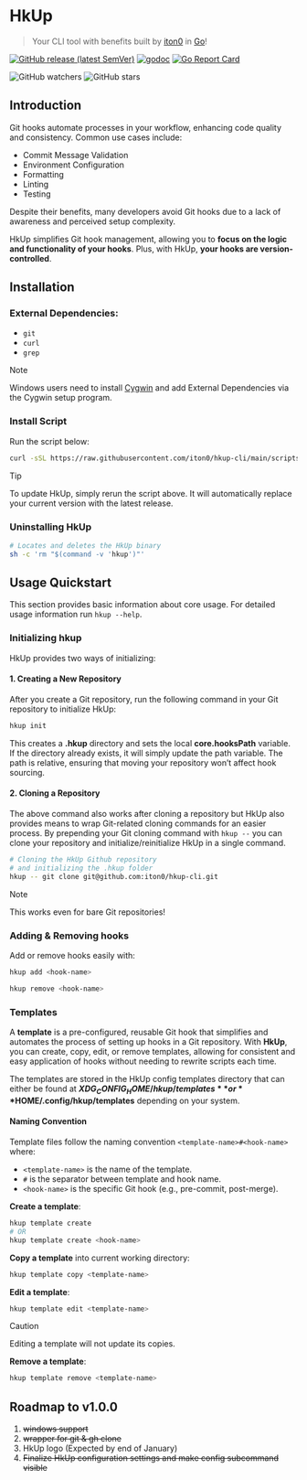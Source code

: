 # HkUp
> Your CLI tool with benefits built by [iton0](https://github.com/iton0) in [Go](https://go.dev/)!

[![GitHub release (latest SemVer)](https://img.shields.io/github/v/release/iton0/hkup-cli)](https://github.com/iton0/hkup-cli/releases/latest)
[![godoc](https://godoc.org/github.com/iton0/hkup-cli?status.svg)](http://godoc.org/github.com/iton0/hkup-cli)
[![Go Report Card](https://goreportcard.com/badge/github.com/iton0/hkup-cli)](https://goreportcard.com/report/github.com/iton0/hkup-cli)

![GitHub watchers](https://img.shields.io/github/watchers/iton0/hkup-cli?style=social)
![GitHub stars](https://img.shields.io/github/stars/iton0/hkup-cli?style=social)

## Introduction
Git hooks automate processes in your workflow, enhancing code quality and consistency. Common use cases include:
- Commit Message Validation
- Environment Configuration
- Formatting
- Linting
- Testing

Despite their benefits, many developers avoid Git hooks due to a lack of awareness and perceived setup complexity.

HkUp simplifies Git hook management, allowing you to **focus on the logic and functionality of your hooks**. Plus, with HkUp, **your hooks are version-controlled**.

## Installation
### External Dependencies:
- `git`
- `curl`
- `grep`
> [!NOTE]
> Windows users need to install [Cygwin](https://cygwin.com/install.html) and add External Dependencies via the Cygwin setup program.

### Install Script
Run the script below:
```sh
curl -sSL https://raw.githubusercontent.com/iton0/hkup-cli/main/scripts/install | sh
```
> [!Tip]
> To update HkUp, simply rerun the script above. It will automatically replace your current version with the latest release.

### Uninstalling HkUp

```sh
# Locates and deletes the HkUp binary
sh -c 'rm "$(command -v 'hkup')"'
```

## Usage Quickstart
This section provides basic information about core usage. For detailed usage information run `hkup --help`.

### Initializing hkup
HkUp provides two ways of initializing:

#### 1. Creating a New Repository
After you create a Git repository, run the following command in your Git repository to initialize HkUp:

```sh
hkup init
```

This creates a **.hkup** directory and sets the local **core.hooksPath** variable. If the directory already exists, it will simply update the path variable. The path is relative, ensuring that moving your repository won’t affect hook sourcing.

#### 2. Cloning a Repository
The above command also works after cloning a repository but HkUp also provides means to wrap Git-related cloning commands for an easier process. By prepending your Git cloning command with `hkup --` you can clone your repository and initialize/reinitialize HkUp in a single command.

```sh
# Cloning the HkUp Github repository
# and initializing the .hkup folder
hkup -- git clone git@github.com:iton0/hkup-cli.git
```
> [!NOTE]
> This works even for bare Git repositories!

### Adding & Removing hooks
Add or remove hooks easily with:

```sh
hkup add <hook-name>

hkup remove <hook-name>
```

### Templates
A **template** is a pre-configured, reusable Git hook that simplifies and automates the process of setting up hooks in a Git repository. With **HkUp**, you can create, copy, edit, or remove templates, allowing for consistent and easy application of hooks without needing to rewrite scripts each time.

The templates are stored in the HkUp config templates directory that can either be found at **$XDG_CONFIG_HOME/hkup/templates** or **$HOME/.config/hkup/templates** depending on your system.

#### Naming Convention
Template files follow the naming convention `<template-name>#<hook-name>` where:
- `<template-name>` is the name of the template.
- `#` is the separator between template and hook name.
- `<hook-name>` is the specific Git hook (e.g., pre-commit, post-merge).

**Create a template**:

```sh
hkup template create
# OR
hkup template create <hook-name>
```

**Copy a template** into current working directory:

```sh
hkup template copy <template-name>
```

**Edit a template**:

```sh
hkup template edit <template-name>
```
> [!CAUTION]
> Editing a template will not update its copies.

**Remove a template**:

```sh
hkup template remove <template-name>
```

## Roadmap to v1.0.0
1. ~~windows support~~
2. ~~wrapper for git & gh clone~~
3. HkUp logo (Expected by end of January)
4. ~~Finalize HkUp configuration settings and make config subcommand visible~~
